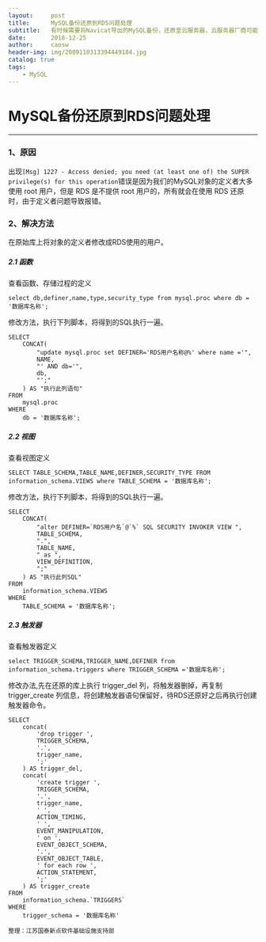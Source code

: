```yaml
---
layout:     post
title:      MySQL备份还原到RDS问题处理
subtitle:   有时候需要将Navicat导出的MySQL备份，还原至云服务器，云服务器厂商可能会提供一个非root权限账号，而创建视图、触发器等对象均是使用root权限，因此在导入云服务器时会报错，因此需要修改这些对象的定义者。
date:       2018-12-25
author:     caosw
header-img: img/2009110313394449184.jpg
catalog: true
tags:
    - MySQL
---
```


# MySQL备份还原到RDS问题处理
***
### 1、原因

出现`[Msg] 1227 - Access denied; you need (at least one of) the SUPER privilege(s) for this operation`错误是因为我们的MySQL对象的定义者大多使用 root 用户，但是 RDS 是不提供 root 用户的，所有就会在使用 RDS 还原时，由于定义者问题导致报错。

### 2、解决方法

在原始库上将对象的定义者修改成RDS使用的用户。

##### 2.1  函数

查看函数、存储过程的定义

    select db,definer,name,type,security_type from mysql.proc where db = '数据库名称';
  
修改方法，执行下列脚本，将得到的SQL执行一遍。

    SELECT
        CONCAT(
            "update mysql.proc set DEFINER='RDS用户名称@%' where name ='",
            NAME,
            "' AND db='",
            db,
            "';"
        ) AS "执行此列语句"
    FROM
        mysql.proc
    WHERE
        db = '数据库名称';

##### 2.2  视图

查看视图定义

    SELECT TABLE_SCHEMA,TABLE_NAME,DEFINER,SECURITY_TYPE FROM information_schema.VIEWS where TABLE_SCHEMA = '数据库名称';
 
修改方法，执行下列脚本，将得到的SQL执行一遍。

    SELECT
        CONCAT(
            "alter DEFINER=`RDS用户名`@`%` SQL SECURITY INVOKER VIEW ",
            TABLE_SCHEMA,
            ".",
            TABLE_NAME,
            " as ",
            VIEW_DEFINITION,
            ";"
        ) AS "执行此列SQL"
    FROM
        information_schema.VIEWS
    WHERE
        TABLE_SCHEMA = '数据库名称';

##### 2.3  触发器
 
查看触发器定义

    select TRIGGER_SCHEMA,TRIGGER_NAME,DEFINER from information_schema.triggers where TRIGGER_SCHEMA ='数据库名称';
 
修改办法,先在还原的库上执行 trigger_del 列，将触发器删掉，再复制 trigger_create 列信息，将创建触发器语句保留好，待RDS还原好之后再执行创建触发器命令。

    SELECT
        concat(
            'drop trigger ',
            TRIGGER_SCHEMA,
            '.',
            trigger_name,
            ';'
        ) AS trigger_del,
        concat(
            'create trigger ',
            TRIGGER_SCHEMA,
            '.',
            trigger_name,
            ' ',
            ACTION_TIMING,
            ' ',
            EVENT_MANIPULATION,
            ' on ',
            EVENT_OBJECT_SCHEMA,
            '.',
            EVENT_OBJECT_TABLE,
            ' for each row ',
            ACTION_STATEMENT,
            ';'
        ) AS trigger_create
    FROM
        information_schema.`TRIGGERS`
    WHERE
        trigger_schema = '数据库名称'

`整理：江苏国泰新点软件基础设施支持部`
